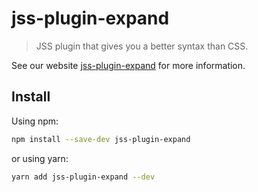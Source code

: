 # jss-plugin-expand

> JSS plugin that gives you a better syntax than CSS.

See our website [jss-plugin-expand](https://cssinjs.org/jss-plugin-expand?v=v10.0.0-alpha.8) for more information.

## Install

Using npm:

```sh
npm install --save-dev jss-plugin-expand
```

or using yarn:

```sh
yarn add jss-plugin-expand --dev
```
